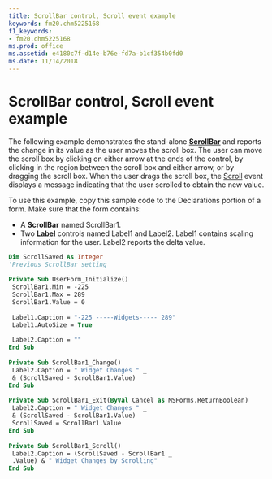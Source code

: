 ```yaml
---
title: ScrollBar control, Scroll event example
keywords: fm20.chm5225168
f1_keywords:
- fm20.chm5225168
ms.prod: office
ms.assetid: e4180c7f-d14e-b76e-fd7a-b1cf354b0fd0
ms.date: 11/14/2018
---
```



# ScrollBar control, Scroll event example

The following example demonstrates the stand-alone **[ScrollBar](scrollbar-control.md)** and reports the change in its value as the user moves the scroll box. The user can move the scroll box by clicking on either arrow at the ends of the control, by clicking in the region between the scroll box and either arrow, or by dragging the scroll box. When the user drags the scroll box, the [Scroll](scroll-event.md) event displays a message indicating that the user scrolled to obtain the new value.

To use this example, copy this sample code to the Declarations portion of a form. Make sure that the form contains:

- A **ScrollBar** named ScrollBar1.   
- Two **[Label](label-control.md)** controls named Label1 and Label2. Label1 contains scaling information for the user. Label2 reports the delta value.
    

```vb
Dim ScrollSaved As Integer 
'Previous ScrollBar setting 
 
Private Sub UserForm_Initialize() 
 ScrollBar1.Min = -225 
 ScrollBar1.Max = 289 
 ScrollBar1.Value = 0 
 
 Label1.Caption = "-225 -----Widgets----- 289" 
 Label1.AutoSize = True 
 
 Label2.Caption = "" 
End Sub 
 
Private Sub ScrollBar1_Change() 
 Label2.Caption = " Widget Changes " _ 
 & (ScrollSaved - ScrollBar1.Value) 
End Sub 
 
Private Sub ScrollBar1_Exit(ByVal Cancel as MSForms.ReturnBoolean) 
 Label2.Caption = " Widget Changes " _ 
 & (ScrollSaved - ScrollBar1.Value) 
 ScrollSaved = ScrollBar1.Value 
End Sub 
 
Private Sub ScrollBar1_Scroll() 
 Label2.Caption = (ScrollSaved - ScrollBar1 _ 
 .Value) & " Widget Changes by Scrolling" 
End Sub
```


